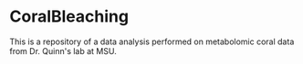 # CoralBleaching
This is a repository of a data analysis performed on metabolomic coral data from Dr. Quinn's lab at MSU.
